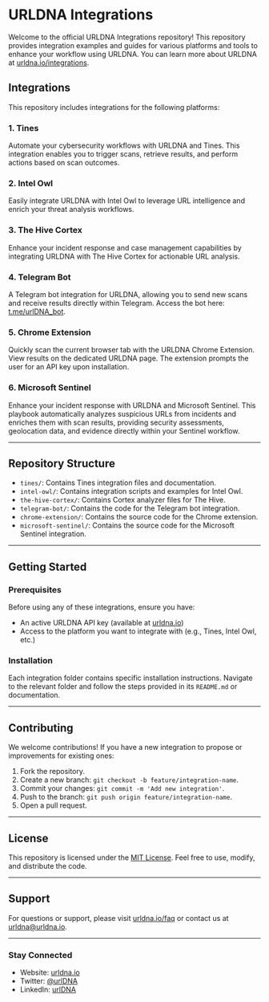 # URLDNA Integrations

Welcome to the official URLDNA Integrations repository! This repository provides integration examples and guides for various platforms and tools to enhance your workflow using URLDNA. You can learn more about URLDNA at [urldna.io/integrations](https://urldna.io/integrations).

## Integrations

This repository includes integrations for the following platforms:

### 1. **Tines**
Automate your cybersecurity workflows with URLDNA and Tines. This integration enables you to trigger scans, retrieve results, and perform actions based on scan outcomes.

### 2. **Intel Owl**
Easily integrate URLDNA with Intel Owl to leverage URL intelligence and enrich your threat analysis workflows.

### 3. **The Hive Cortex**
Enhance your incident response and case management capabilities by integrating URLDNA with The Hive Cortex for actionable URL analysis.

### 4. **Telegram Bot**
A Telegram bot integration for URLDNA, allowing you to send new scans and receive results directly within Telegram. Access the bot here: [t.me/urlDNA_bot](https://t.me/urlDNA_bot).

### 5. **Chrome Extension**
Quickly scan the current browser tab with the URLDNA Chrome Extension. View results on the dedicated URLDNA page. The extension prompts the user for an API key upon installation.

### 6. **Microsoft Sentinel**
Enhance your incident response with URLDNA and Microsoft Sentinel. This playbook automatically analyzes suspicious URLs from incidents and enriches them with scan results, providing security assessments, geolocation data, and evidence directly within your Sentinel workflow.

---

## Repository Structure

- `tines/`: Contains Tines integration files and documentation.
- `intel-owl/`: Contains integration scripts and examples for Intel Owl.
- `the-hive-cortex/`: Contains Cortex analyzer files for The Hive.
- `telegram-bot/`: Contains the code for the Telegram bot integration.
- `chrome-extension/`: Contains the source code for the Chrome extension.
- `microsoft-sentinel/`: Contains the source code for the Microsoft Sentinel integration.

---

## Getting Started

### Prerequisites
Before using any of these integrations, ensure you have:
- An active URLDNA API key (available at [urldna.io](https://urldna.io))
- Access to the platform you want to integrate with (e.g., Tines, Intel Owl, etc.)

### Installation
Each integration folder contains specific installation instructions. Navigate to the relevant folder and follow the steps provided in its `README.md` or documentation.

---

## Contributing

We welcome contributions! If you have a new integration to propose or improvements for existing ones:
1. Fork the repository.
2. Create a new branch: `git checkout -b feature/integration-name`.
3. Commit your changes: `git commit -m 'Add new integration'`.
4. Push to the branch: `git push origin feature/integration-name`.
5. Open a pull request.

---

## License

This repository is licensed under the [MIT License](LICENSE). Feel free to use, modify, and distribute the code.

---

## Support

For questions or support, please visit [urldna.io/faq](https://urldna.io/faq) or contact us at urldna@urldna.io.

---

### Stay Connected

- Website: [urldna.io](https://urldna.io)
- Twitter: [@urlDNA](https://twitter.com/URLDNA)
- LinkedIn: [urlDNA](https://www.linkedin.com/company/urldna)
